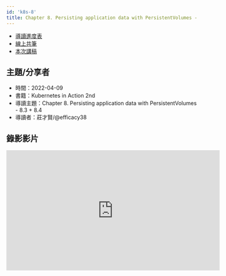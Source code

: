 ```yaml
---
id: 'k8s-8'
title: Chapter 8. Persisting application data with PersistentVolumes - 8.3 + 8.4
---
```


- [導讀進度表](https://docs.google.com/spreadsheets/d/1xjz22UDz_vKW92dJpnGysNCtFiSCYz_wbkHD4B1EQ-0/edit#gid=420678473)
- [線上共筆](https://hackmd.io/@ncnu-opensource/linux-study-circle/)
- [本次講稿](https://hackmd.io/@ncnu-opensource/linux-study-circle/https%3A%2F%2Fhackmd.io%2F0nz-ZNq-QFixN4G-6dqJ2A%3Fview)

## 主題/分享者

- 時間：2022-04-09
- 書籍：Kubernetes in Action 2nd
- 導讀主題：Chapter 8. Persisting application data with PersistentVolumes - 8.3 + 8.4
- 導讀者：莊才賢/@efficacy38

## 錄影影片

<iframe width="560" height="315" src="https://www.youtube.com/embed/Bi63TG24Fi8" title="YouTube video player" frameborder="0" allow="accelerometer; autoplay; clipboard-write; encrypted-media; gyroscope; picture-in-picture" allowfullscreen></iframe>
